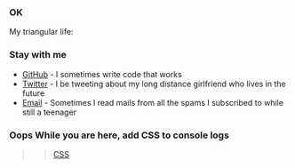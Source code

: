 ### OK 

My triangular life:



### Stay with me

* [GitHub](https://github.com/BaharaJr) - I sometimes write code that works
* [Twitter](https://twitter.com/BaharaJr) - I be tweeting about my long distance girlfriend who lives in the future
* [Email](mailto:bennybenester@gmail.com) - Sometimes I read mails from all the spams I subscribed to while still a teenager

>

### Oops While you are here, add CSS to console logs
>> [CSS](https://jsfiddle.net/yvux8h6b/)

